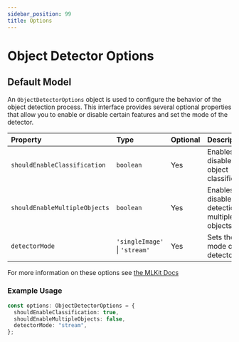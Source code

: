 ```yaml
---
sidebar_position: 99
title: Options
---
```


# Object Detector Options

## Default Model

An `ObjectDetectorOptions` object is used to configure the behavior of the object detection process. This
interface provides several optional properties that allow you to enable or disable certain features and set the mode of
the detector.

| Property                      | Type                          | Optional | Description                                            |
|:------------------------------|:------------------------------|----------|:-------------------------------------------------------|
| `shouldEnableClassification`  | `boolean`                     | Yes      | Enables or disables object classification.             |
| `shouldEnableMultipleObjects` | `boolean`                     | Yes      | Enables or disables the detection of multiple objects. |
| `detectorMode`                | `'singleImage'` \| `'stream'` | Yes      | Sets the mode of the detector.                         |                        |

For more information on these options
see [the MLKit Docs](https://developers.google.com/ml-kit/vision/object-detection/ios#1.-configure-the-object-detector)

### Example Usage

```ts
const options: ObjectDetectorOptions = {
  shouldEnableClassification: true,
  shouldEnableMultipleObjects: false,
  detectorMode: "stream",
};
```


